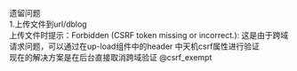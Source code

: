 遗留问题  
1.上传文件到url/dblog  
上传文件时提示：Forbidden (CSRF token missing or incorrect.): 这是由于跨域请求问题，可以通过在up-load组件中的header 中天机csrf属性进行验证  
现在的解决方案是在后台直接取消跨域验证 @csrf_exempt
